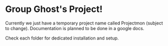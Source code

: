 # Group Ghost's Project!

Currently we just have a temporary project name called Projectmon (subject to change).
Documentation is planned to be done in a google docs.

Check each folder for dedicated installation and setup.
